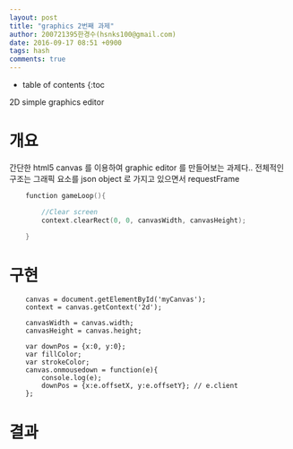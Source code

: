 ```yaml
---
layout: post
title: "graphics 2번째 과제"
author: 200721395한경수(hsnks100@gmail.com)
date: 2016-09-17 08:51 +0900
tags: hash
comments: true
---
```

* table of contents
{:toc 


2D simple graphics editor

# 개요
간단한 html5 canvas 를 이용하여 graphic editor 를 만들어보는 과제다..
전체적인 구조는 그래픽 요소를 json object 로 가지고 있으면서 requestFrame 

``` cpp
    function gameLoop(){

        //Clear screen
        context.clearRect(0, 0, canvasWidth, canvasHeight);

    }

```

# 구현
```
    canvas = document.getElementById('myCanvas');
    context = canvas.getContext('2d');

    canvasWidth = canvas.width;
    canvasHeight = canvas.height;

    var downPos = {x:0, y:0};
    var fillColor;
    var strokeColor;
    canvas.onmousedown = function(e){
        console.log(e);
        downPos = {x:e.offsetX, y:e.offsetY}; // e.client 
    };
```


# 결과



